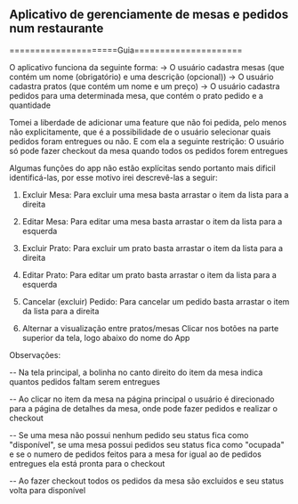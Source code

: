 ## Aplicativo de gerenciamente de mesas e pedidos num restaurante 

=====================Guia=====================

O aplicativo funciona da seguinte forma:
-> O usuário cadastra mesas (que contém um nome (obrigatório) e uma descrição (opcional))
-> O usuário cadastra pratos (que contém um nome e um preço)
-> O usuário cadastra pedidos para uma determinada mesa, que contém o prato pedido e a quantidade

Tomei a liberdade de adicionar uma feature que não foi pedida, pelo menos não explicitamente, que é
a possibilidade de o usuário selecionar quais pedidos foram entregues ou não. E com ela a seguinte 
restrição: O usuário só pode fazer checkout da mesa quando todos os pedidos forem entregues

Algumas funções do app não estão explícitas sendo portanto mais dificil identificá-las,
por esse motivo irei descrevê-las a seguir:

1. Excluir Mesa:
	Para excluir uma mesa basta arrastar o item da lista para a direita

2. Editar Mesa:
	Para editar uma mesa basta arrastar o item da lista para a esquerda

3. Excluir Prato:
	Para excluir um prato basta arrastar o item da lista para a direita

4. Editar Prato:
	Para editar um prato basta arrastar o item da lista para a esquerda

5. Cancelar (excluir) Pedido:
	Para cancelar um pedido basta arrastar o item da lista para a direita

6. Alternar a visualização entre pratos/mesas
	Clicar nos botões na parte superior da tela, logo abaixo do nome do App

Observações:

-- Na tela principal, a bolinha no canto direito do item da mesa indica quantos pedidos faltam serem entregues

-- Ao clicar no item da mesa na página principal o usuário é direcionado para a página de detalhes da mesa, onde pode 
fazer pedidos e realizar o checkout

-- Se uma mesa não possui nenhum pedido seu status fica como "disponível", se uma mesa possui pedidos seu status
fica como "ocupada" e se o numero de pedidos feitos para a mesa for igual ao de pedidos entregues ela está pronta
para o checkout

-- Ao fazer checkout todos os pedidos da mesa são excluidos e seu status volta para disponível
